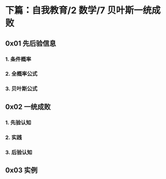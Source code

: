 # 下篇：自我教育/2 数学/7 贝叶斯一统成败

## 0x01 先后验信息

### 1. 条件概率

### 2. 全概率公式

### 3. 贝叶斯公式

## 0x02 一统成败

### 1. 先验认知

### 2. 实践

### 3. 后验认知

## 0x03 实例